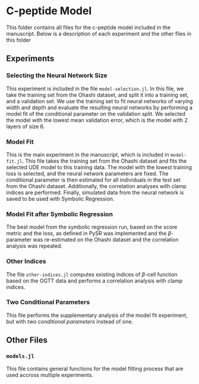 # C-peptide Model
This folder contains all files for the c-peptide model included in the manuscript. Below is a description of each experiment and the other files in this folder

## Experiments

### Selecting the Neural Network Size
This experiment is included in the file `model-selection.jl`. In this file, we take the training set from the Ohashi dataset, and split it into a training set, and a validation set. We use the training set to fit neural networks of varying width and depth and evaluate the resulting neural networks by performing a model fit of the conditional parameter on the validation split. We selected the model with the lowest mean validation error, which is the model with 2 layers of size 6.

### Model Fit
This is the main experiment in the manuscript, which is included in `model-fit.jl`. This file takes the training set from the Ohashi dataset and fits the selected UDE model to this training data. The model with the lowest training loss is selected, and the neural network parameters are fixed. The conditional parameter is then estimated for all individuals in the test set from the Ohashi dataset. Additionally, the correlation analyses with clamp indices are performed. Finally, simulated data from the neural network is saved to be used with Symbolic Regression.

### Model Fit after Symbolic Regression
The best model from the symbolic regression run, based on the score metric and the loss, as defined in PySR was implemented and the $\beta$-parameter was re-estimated on the Ohashi dataset and the correlation analysis was repeated.

### Other Indices
The file `other-indices.jl` computes existing indices of $\beta$-cell function based on the OGTT data and performs a correlation analysis with clamp indices. 

### Two Conditional Parameters
This file performs the supplementary analysis of the model fit experiment, but with _two conditional parameters_ instead of one. <!-- TODO: Add additional information about this experiment -->

## Other Files

### `models.jl`
This file contains general functions for the model fitting process that are used accross multiple experiments. 